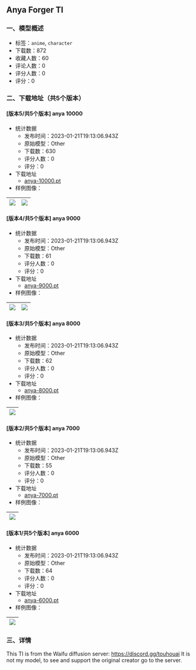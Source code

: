 ## Anya Forger TI
### 一、模型概述

- 标签：`anime`, `character`
- 下载数：872
- 收藏人数：60
- 评论人数：0
- 评分人数：0
- 评分：0

### 二、下载地址（共5个版本）

#### [版本5/共5个版本] anya 10000

- 统计数据
  - 发布时间：2023-01-21T19:13:06.943Z
  - 原始模型：Other
  - 下载数：630
  - 评分人数：0
  - 评分：0
- 下载地址
  - [anya-10000.pt](https://civitai.com/api/download/models/5723)
- 样例图像：

| <img src="https://image.civitai.com/xG1nkqKTMzGDvpLrqFT7WA/f99988bb-19a8-4eea-1586-ad54cdc2a500/width=450/47027.jpeg" /> | <img src="https://image.civitai.com/xG1nkqKTMzGDvpLrqFT7WA/478f9d07-288e-49a7-cddd-689f2bb15900/width=450/47028.jpeg" /> |
| ---- | ---- |

#### [版本4/共5个版本] anya 9000

- 统计数据
  - 发布时间：2023-01-21T19:13:06.943Z
  - 原始模型：Other
  - 下载数：61
  - 评分人数：0
  - 评分：0
- 下载地址
  - [anya-9000.pt](https://civitai.com/api/download/models/5724)
- 样例图像：

| <img src="https://image.civitai.com/xG1nkqKTMzGDvpLrqFT7WA/5514e669-cc29-4ddb-c38d-c8c11156b600/width=450/47030.jpeg" /> | <img src="https://image.civitai.com/xG1nkqKTMzGDvpLrqFT7WA/d399347b-e5b9-4e9e-f39e-142a92ceb000/width=450/47029.jpeg" /> |
| ---- | ---- |

#### [版本3/共5个版本] anya 8000

- 统计数据
  - 发布时间：2023-01-21T19:13:06.943Z
  - 原始模型：Other
  - 下载数：62
  - 评分人数：0
  - 评分：0
- 下载地址
  - [anya-8000.pt](https://civitai.com/api/download/models/5725)
- 样例图像：

| <img src="https://image.civitai.com/xG1nkqKTMzGDvpLrqFT7WA/9945935e-5a4f-4a7c-cc49-fa90254af200/width=450/47031.jpeg" /> |
| ---- |

#### [版本2/共5个版本] anya 7000

- 统计数据
  - 发布时间：2023-01-21T19:13:06.943Z
  - 原始模型：Other
  - 下载数：55
  - 评分人数：0
  - 评分：0
- 下载地址
  - [anya-7000.pt](https://civitai.com/api/download/models/5726)
- 样例图像：

| <img src="https://image.civitai.com/xG1nkqKTMzGDvpLrqFT7WA/51895a41-4d34-41e2-beb1-fd80140e6500/width=450/47032.jpeg" /> |
| ---- |

#### [版本1/共5个版本] anya 6000

- 统计数据
  - 发布时间：2023-01-21T19:13:06.943Z
  - 原始模型：Other
  - 下载数：64
  - 评分人数：0
  - 评分：0
- 下载地址
  - [anya-6000.pt](https://civitai.com/api/download/models/5727)
- 样例图像：

| <img src="https://image.civitai.com/xG1nkqKTMzGDvpLrqFT7WA/47680ef7-05fd-4865-4491-7970604f3d00/width=450/47033.jpeg" /> |
| ---- |


### 三、详情
<p>This TI is from the Waifu diffusion server: <a target="_blank" rel="ugc" href="https://discord.gg/touhouai">https://discord.gg/touhouai</a> It is not my model, to see and support the original creator go to the server.<br /></p>